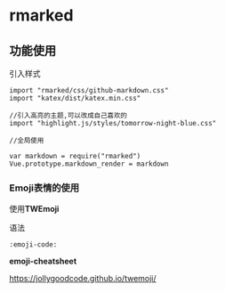 # rmarked

## 功能使用

引入样式

```
import "rmarked/css/github-markdown.css"
import "katex/dist/katex.min.css"

//引入高亮的主题,可以改成自己喜欢的
import "highlight.js/styles/tomorrow-night-blue.css"

//全局使用

var markdown = require("rmarked")
Vue.prototype.markdown_render = markdown

```


### Emoji表情的使用

使用**TWEmoji**

语法

```
:emoji-code:
```

**emoji-cheatsheet**

https://jollygoodcode.github.io/twemoji/
